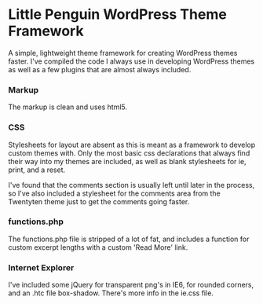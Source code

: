 # Little Penguin WordPress Theme Framework
A simple, lightweight theme framework for creating WordPress themes faster. I've compiled the code I always use in developing WordPress themes as well as a few plugins that are almost always included.

### Markup

The markup is clean and uses html5.

### CSS

Stylesheets for layout are absent as this is meant as a framework to develop custom themes with. Only the most basic css declarations that always find their way into my themes are included, as well as blank stylesheets for ie, print, and a reset.

I've found that the comments section is usually left until later in the process, so I've also included a stylesheet for the comments area from the Twentyten theme just to get the comments going faster.

### functions.php

The functions.php file is stripped of a lot of fat, and includes a function for custom excerpt lengths with a custom 'Read More' link.

### Internet Explorer

I've included some jQuery for transparent png's in IE6, for rounded corners, and an .htc file box-shadow. There's more info in the ie.css file.